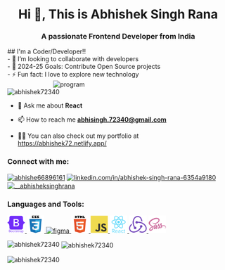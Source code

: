 <h1 align="center">Hi 👋, This is Abhishek Singh Rana</h1>
<h3 align="center">A passionate Frontend Developer from India</h3>
## I'm a Coder/Developer!!
<br/>
- 👯 I’m looking to collaborate with developers<br/>
- 🥅 2024-25 Goals: Contribute Open Source projects<br/>
- ⚡ Fun fact: I love to explore new technology


<img align='right' width='400' src='https://camo.githubusercontent.com/19db51af5f90f1b152bc0b9078f5fe97053955be5074f03f17019c70345bdcdb/68747470733a2f2f6d69726f2e6d656469756d2e636f6d2f6d61782f313336302f302a37513379765349765f7430696f4a2d5a2e676966' alt='program'/>


<p align="left"> <img src="https://komarev.com/ghpvc/?username=abhishek72340&label=Profile%20views&color=0e75b6&style=flat" alt="abhishek72340" /> </p>

- 💬 Ask me about **React**

- 📫 How to reach me **abhisingh.72340@gmail.com**
- 👨‍💻 You can also check out my portfolio at https://abhishek72.netlify.app/

<h3 align="left">Connect with me:</h3>



<p align="left">
<a href="https://twitter.com/abhishe66896161" target="blank"><img align="center" src="https://raw.githubusercontent.com/rahuldkjain/github-profile-readme-generator/master/src/images/icons/Social/twitter.svg" alt="abhishe66896161" height="30" width="40" /></a>
<a href="https://linkedin.com/in/linkedin.com/in/abhishek-singh-rana-6354a9180" target="blank"><img align="center" src="https://raw.githubusercontent.com/rahuldkjain/github-profile-readme-generator/master/src/images/icons/Social/linked-in-alt.svg" alt="linkedin.com/in/abhishek-singh-rana-6354a9180" height="30" width="40" /></a>
<a href="https://instagram.com/__abhisheksinghrana" target="blank"><img align="center" src="https://raw.githubusercontent.com/rahuldkjain/github-profile-readme-generator/master/src/images/icons/Social/instagram.svg" alt="__abhisheksinghrana" height="30" width="40" /></a>
</p>

<h3 align="left">Languages and Tools:</h3>
<p align="left"> <a href="https://getbootstrap.com" target="_blank" rel="noreferrer"> <img src="https://raw.githubusercontent.com/devicons/devicon/master/icons/bootstrap/bootstrap-plain-wordmark.svg" alt="bootstrap" width="40" height="40"/> </a> <a href="https://www.w3schools.com/css/" target="_blank" rel="noreferrer"> <img src="https://raw.githubusercontent.com/devicons/devicon/master/icons/css3/css3-original-wordmark.svg" alt="css3" width="40" height="40"/> </a> <a href="https://www.figma.com/" target="_blank" rel="noreferrer"> <img src="https://www.vectorlogo.zone/logos/figma/figma-icon.svg" alt="figma" width="40" height="40"/> </a> <a href="https://www.w3.org/html/" target="_blank" rel="noreferrer"> <img src="https://raw.githubusercontent.com/devicons/devicon/master/icons/html5/html5-original-wordmark.svg" alt="html5" width="40" height="40"/> </a> <a href="https://developer.mozilla.org/en-US/docs/Web/JavaScript" target="_blank" rel="noreferrer"> <img src="https://raw.githubusercontent.com/devicons/devicon/master/icons/javascript/javascript-original.svg" alt="javascript" width="40" height="40"/> </a> <a href="https://reactjs.org/" target="_blank" rel="noreferrer"> <img src="https://raw.githubusercontent.com/devicons/devicon/master/icons/react/react-original-wordmark.svg" alt="react" width="40" height="40"/> </a> <a href="https://redux.js.org" target="_blank" rel="noreferrer"> <img src="https://raw.githubusercontent.com/devicons/devicon/master/icons/redux/redux-original.svg" alt="redux" width="40" height="40"/> </a> <a href="https://sass-lang.com" target="_blank" rel="noreferrer"> <img src="https://raw.githubusercontent.com/devicons/devicon/master/icons/sass/sass-original.svg" alt="sass" width="40" height="40"/> </a> </p>

<p><img align="left" src="https://github-readme-stats.vercel.app/api/top-langs?username=abhishek72340&show_icons=true&locale=en&layout=compact" alt="abhishek72340" /></p>

<p>&nbsp;<img align="center" src="https://github-readme-stats.vercel.app/api?username=abhishek72340&show_icons=true&locale=en" alt="abhishek72340" /></p>

<p><img align="center" src="https://github-readme-streak-stats.herokuapp.com/?user=abhishek72340&" alt="abhishek72340" /></p>
